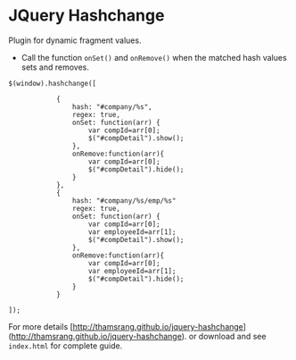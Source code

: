 JQuery Hashchange
=================

Plugin for dynamic fragment values.

* Call the function `onSet()` and `onRemove()` when the matched hash values sets and removes.


`$(window).hashchange([`

                {
                    hash: "#company/%s",
                    regex: true,
                    onSet: function(arr) {
                        var compId=arr[0];                      
                        $("#compDetail").show();
                    },
                    onRemove:function(arr){
                        var compId=arr[0];
                        $("#compDetail").hide();
                    }
                },
                {
                    hash: "#company/%s/emp/%s"
                    regex: true,
                    onSet: function(arr) {
                        var compId=arr[0]; 
                        var employeeId=arr[1];
                        $("#compDetail").show();
                    },
                    onRemove:function(arr){
                        var compId=arr[0]; 
                        var employeeId=arr[1];
                        $("#compDetail").hide();
                    }
                }
`]);`




For more details [http://thamsrang.github.io/jquery-hashchange] (http://thamsrang.github.io/jquery-hashchange).
or download and see `index.html` for complete guide.

